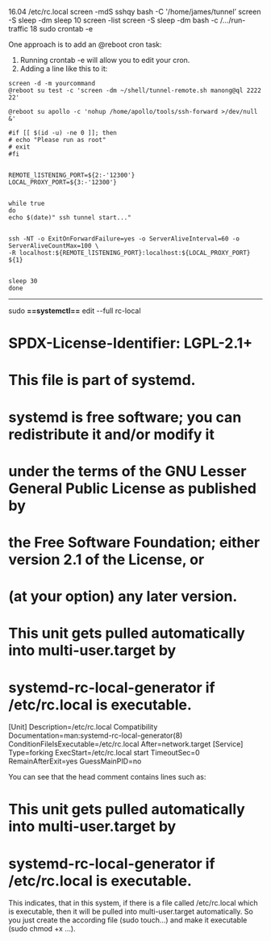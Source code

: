16.04
/etc/rc.local
screen -mdS sshqy bash -C '/home/james/tunnel’
screen -S sleep -dm sleep 10
screen -list
screen -S sleep -dm bash -c /…/run-traffic
18
sudo crontab -e

One approach is to add an @reboot cron task: 

1. Running crontab -e will allow you to edit your cron.
2. Adding a line like this to it: 
```
screen -d -m yourcommand
@reboot su test -c 'screen -dm ~/shell/tunnel-remote.sh manong@ql 2222 22'

@reboot su apollo -c 'nohup /home/apollo/tools/ssh-forward >/dev/null &'
```

```
#if [[ $(id -u) -ne 0 ]]; then
# echo "Please run as root"
# exit
#fi


REMOTE_lISTENING_PORT=${2:-'12300'}
LOCAL_PROXY_PORT=${3:-'12300'}


while true
do
echo $(date)" ssh tunnel start..."


ssh -NT -o ExitOnForwardFailure=yes -o ServerAliveInterval=60 -o ServerAliveCountMax=100 \
-R localhost:${REMOTE_lISTENING_PORT}:localhost:${LOCAL_PROXY_PORT} ${1}


sleep 30
done
```







---

sudo **==systemctl==** edit --full rc-local

#  SPDX-License-Identifier: LGPL-2.1+
 # 
 #  This file is part of systemd.
 #
 #  systemd is free software; you can redistribute it and/or modify it
 #  under the terms of the GNU Lesser General Public License as published by
 #  the Free Software Foundation; either version 2.1 of the License, or
 #  (at your option) any later version.
 # This unit gets pulled automatically into multi-user.target by
 # systemd-rc-local-generator if /etc/rc.local is executable.
 [Unit]
 Description=/etc/rc.local Compatibility
 Documentation=man:systemd-rc-local-generator(8)
 ConditionFileIsExecutable=/etc/rc.local
 After=network.target
 [Service]
 Type=forking
 ExecStart=/etc/rc.local start
 TimeoutSec=0
 RemainAfterExit=yes
 GuessMainPID=no


You can see that the head comment contains lines such as: 

# This unit gets pulled automatically into multi-user.target by
# systemd-rc-local-generator if /etc/rc.local is executable.

This indicates, that in this system, if there is a file called /etc/rc.local which is executable, then it will be pulled into multi-user.target automatically. So you just create the according file (sudo touch...) and make it executable (sudo chmod +x ...). 